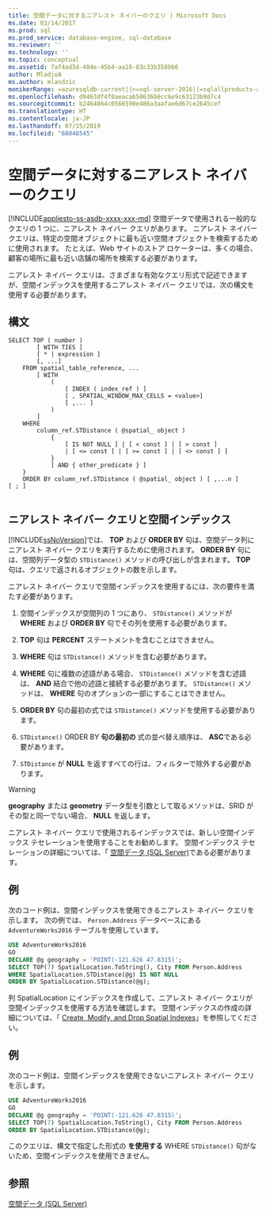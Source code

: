 ```yaml
---
title: 空間データに対するニアレスト ネイバーのクエリ | Microsoft Docs
ms.date: 03/14/2017
ms.prod: sql
ms.prod_service: database-engine, sql-database
ms.reviewer: ''
ms.technology: ''
ms.topic: conceptual
ms.assetid: 7af4ad5d-484e-45b4-aa16-83c33b358bb6
author: MladjoA
ms.author: mlandzic
monikerRange: =azuresqldb-current||>=sql-server-2016||=sqlallproducts-allversions||>=sql-server-linux-2017||=azuresqldb-mi-current
ms.openlocfilehash: d9463df4f8aeacab50636b6cc6e9c63123b9d7c4
ms.sourcegitcommit: b2464064c0566590e486a3aafae6d67ce2645cef
ms.translationtype: HT
ms.contentlocale: ja-JP
ms.lasthandoff: 07/15/2019
ms.locfileid: "68048545"
---
```

# <a name="query-spatial-data-for-nearest-neighbor"></a>空間データに対するニアレスト ネイバーのクエリ
[!INCLUDE[appliesto-ss-asdb-xxxx-xxx-md](../../includes/appliesto-ss-asdb-xxxx-xxx-md.md)]
  空間データで使用される一般的なクエリの 1 つに、ニアレスト ネイバー クエリがあります。 ニアレスト ネイバー クエリは、特定の空間オブジェクトに最も近い空間オブジェクトを検索するために使用されます。 たとえば、Web サイトのストア ロケーターは、多くの場合、顧客の場所に最も近い店舗の場所を検索する必要があります。  
  
 ニアレスト ネイバー クエリは、さまざまな有効なクエリ形式で記述できますが、空間インデックスを使用するニアレスト ネイバー クエリでは、次の構文を使用する必要があります。  
  
## <a name="syntax"></a>構文  
  
```  
SELECT TOP ( number )  
        [ WITH TIES ]  
        [ * | expression ]   
        [, ...]  
    FROM spatial_table_reference, ...   
        [ WITH   
            (   
                [ INDEX ( index_ref ) ]   
                [ , SPATIAL_WINDOW_MAX_CELLS = <value>]   
                [ ,... ]   
            )   
        ]  
    WHERE   
        column_ref.STDistance ( @spatial_ object )   
            {   
                [ IS NOT NULL ] | [ < const ] | [ > const ]   
                | [ <= const ] | [ >= const ] | [ <> const ] ]   
            }  
            [ AND { other_predicate } ]   
    }  
    ORDER BY column_ref.STDistance ( @spatial_ object ) [ ,...n ]  
[ ; ]  
  
```  
  
## <a name="nearest-neighbor-query-and-spatial-indexes"></a>ニアレスト ネイバー クエリと空間インデックス  
 [!INCLUDE[ssNoVersion](../../includes/ssnoversion-md.md)]では、 **TOP** および **ORDER BY** 句は、空間データ列にニアレスト ネイバー クエリを実行するために使用されます。 **ORDER BY** 句には、空間列データ型の `STDistance()` メソッドの呼び出しが含まれます。 **TOP** 句は、クエリで返されるオブジェクトの数を示します。  
  
 ニアレスト ネイバー クエリで空間インデックスを使用するには、次の要件を満たす必要があります。  
  
1.  空間インデックスが空間列の 1 つにあり、 `STDistance()` メソッドが **WHERE** および **ORDER BY** 句でその列を使用する必要があります。  
  
2.  **TOP** 句は **PERCENT** ステートメントを含むことはできません。  
  
3.  **WHERE** 句は `STDistance()` メソッドを含む必要があります。  
  
4.  **WHERE** 句に複数の述語がある場合、 `STDistance()` メソッドを含む述語は、 **AND** 結合で他の述語と接続する必要があります。 `STDistance()` メソッドは、 **WHERE** 句のオプションの一部にすることはできません。  
  
5.  **ORDER BY** 句の最初の式では `STDistance()` メソッドを使用する必要があります。  
  
6.  `STDistance()` ORDER BY **句の最初の** 式の並べ替え順序は、 **ASC**である必要があります。  
  
7.  `STDistance` が **NULL** を返すすべての行は、フィルターで除外する必要があります。  
  
> [!WARNING]  
>  **geography** または **geometry** データ型を引数として取るメソッドは、SRID がその型と同一でない場合、 **NULL** を返します。  
  
 ニアレスト ネイバー クエリで使用されるインデックスでは、新しい空間インデックス テセレーションを使用することをお勧めします。 空間インデックス テセレーションの詳細については、「 [空間データ &#40;SQL Server&#41;](../../relational-databases/spatial/spatial-data-sql-server.md)である必要があります。  
  
## <a name="example"></a>例  
 次のコード例は、空間インデックスを使用できるニアレスト ネイバー クエリを示します。 次の例では、 `Person.Address` データベースにある `AdventureWorks2016` テーブルを使用しています。  
  
```sql  
USE AdventureWorks2016  
GO  
DECLARE @g geography = 'POINT(-121.626 47.8315)';  
SELECT TOP(7) SpatialLocation.ToString(), City FROM Person.Address  
WHERE SpatialLocation.STDistance(@g) IS NOT NULL  
ORDER BY SpatialLocation.STDistance(@g);  
```  
  
 列 SpatialLocation にインデックスを作成して、ニアレスト ネイバー クエリが空間インデックスを使用する方法を確認します。 空間インデックスの作成の詳細については、「 [Create, Modify, and Drop Spatial Indexes](../../relational-databases/spatial/create-modify-and-drop-spatial-indexes.md)」を参照してください。  
  
## <a name="example"></a>例  
 次のコード例は、空間インデックスを使用できないニアレスト ネイバー クエリを示します。  
  
```sql  
USE AdventureWorks2016  
GO  
DECLARE @g geography = 'POINT(-121.626 47.8315)';  
SELECT TOP(7) SpatialLocation.ToString(), City FROM Person.Address  
ORDER BY SpatialLocation.STDistance(@g);  
```  
  
 このクエリは、構文で指定した形式の **を使用する** WHERE `STDistance()` 句がないため、空間インデックスを使用できません。  
  
## <a name="see-also"></a>参照  
 [空間データ &#40;SQL Server&#41;](../../relational-databases/spatial/spatial-data-sql-server.md)  
  
  
